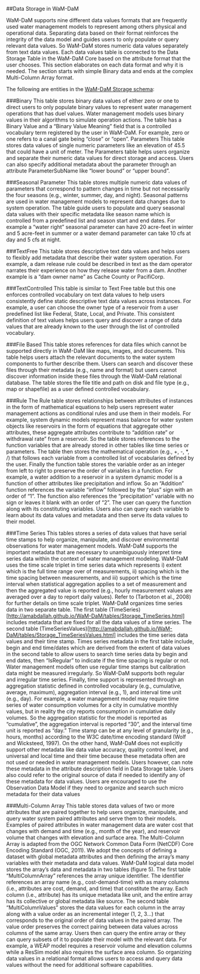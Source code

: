 
##Data Storage in WaM-DaM

WaM-DaM supports nine different data values formats that are frequently used water management models to represent among others physical and operational data. Separating data based on their format reinforces the integrity of the data model and guides users to only populate or query relevant data values. So WaM-DaM stores numeric data values separately from text data values. Each data values table is connected to the Data Storage Table in the WaM-DaM Core based on the attribute format that the user chooses. This section elaborates on each data format and why it is needed. The section starts with simple Binary data and ends at the complex Multi-Column Array format.

The following are entities in the [WaM-DaM Storage schema](http://amabdallah.github.io/WaM-DaM/diagrams/DataStorage.html
):

###Binary
This table stores binary data values of either zero or one to direct users to only populate binary values to represent water management operations that has duel values. Water management models uses binary values in their algorithms to simulate operation actions. The table has a Binary Value and a “Binary Value Meaning” field that is a controlled vocabulary term registered by the user in WaM-DaM. For example, zero or one refers to a canal gate being “close” or “open”. 
Parameters
This table stores data values of single numeric parameters like an elevation of 45.5 that could have a unit of meter. The Parameters table helps users organize and separate their numeric data values for direct storage and access. Users can also specify additional metadata about the parameter through an attribute ParameterSubName like “lower bound” or “upper bound”.

###Seasonal Parameter
This table stores multiple numeric data values of parameters that correspond to pattern changes in time but not necessarily the four seasons (e.g., winter, summer, day, and night). Seasonal patterns are used in water management models to represent data changes due to system operation. The table guide users to populate and query seasonal data values with their specific metadata like season name which is controlled from a predefined list and season start and end dates. For example a “water right” seasonal parameter can have 20 acre-feet in winter and 5 acre-feet in summer or a water demand parameter can take 10 cfs at day and 5 cfs at night.

###TextFree
This table stores descriptive text data values and helps users to flexibly add metadata that describe their water system operation. For example, a dam release rule could be described in text as the dam operator narrates their experience on how they release water from a dam. Another example is a “dam owner name” as Cache County or PacifiCorp.

###TextControlled
This table is similar to Text Free table but this one enforces controlled vocabulary on text data values to help users consistently define static descriptive text data values across instances. For example, a user can choose the owner type of a reservoir from a user predefined list like Federal, State, Local, and Private. This consistent definition of text values helps users query and discover a range of data values that are already known to the user through the list of controlled vocabulary. 

###File Based
This table stores references for data files which cannot be supported directly in WaM-DaM like maps, images, and documents. This table helps users attach the relevant documents to the water system components to further describe them. Users can search and discover these files through their metadata (e.g., name and format) but users cannot discover information inside these files through the WaM-DaM relational database. The table stores the file title and path on disk and file type (e.g., map or shapefile) as a user defined controlled vocabulary. 

###Rule
The Rule table stores relationships between attributes of instances in the form of mathematical equations to help users represent water management actions as conditional rules and use them in their models. For example, system dynamic models represent mass balance for water system objects like reservoirs in the form of equations that aggregate other attributes, these aggregate attributes contribute to “addition rate” or withdrawal rate” from a reservoir. So the table stores references to the function variables that are already stored in other tables like time series or parameters. The table then stores the mathematical operation (e.g., +, -, *, /) that follows each variable from a controlled list of vocabularies defined by the user. Finally the function table stores the variable order as an integer from left to right to preserve the order of variables in a function. For example, a water addition to a reservoir in a system dynamic model is a function of other attributes like precipitation and inflow. So an “Addition” function references the variable “inflow” followed by the “plus” sign with an order of “1”. The function also references the “precipitation” variable with no sign or leaves it blank with an order of “2”. The user can query the function along with its constituting variables. Users also can query each variable to learn about its data values and metadata and then serve its data values to their model.     

###Time Series
This tables stores a series of data values that have serial time stamps to help organize, manipulate, and discover environmental observations for water management models. WaM-DaM supports the important metadata that are necessary to unambiguously interpret time series data within the context of water management modeling. WaM-DaM uses the time scale triplet in time series data which represents i) extent which is the full time range over of measurements, ii) spacing which is the time spacing between measurements, and iii) support which is the time interval when statistical aggregation applies to a set of measurement and then the aggregated value is reported (e.g., hourly measurement values are averaged over a day to report daily values). Refer to (Tarboton et al., 2008) for further details on time scale triplet.
WaM-DaM organizes time series data in two separate table. The first table (TimeSeries)[http://amabdallah.github.io/WaM-DaM/tables/Storage_TimeSeries.html] includes metadata that are fixed for all the data values of a time series. The second table (TimeSeriesValues)[http://amabdallah.github.io/WaM-DaM/tables/Storage_TimeSeriesValues.html] includes the time series data values and their time stamp. Times series metadata in the first table include, begin and end time/dates which are derived from the extent of data values in the second table to allow users to search time series data by begin and end dates, then “IsRegular” to indicate if the time spacing is regular or not. Water management models often use regular time stamps but calibration data might be measured irregularly. So WaM-DaM supports both regular and irregular time series. Finally, time support is represented through an aggregation statistic defined in controlled vocabulary (e.g., cumulative, average, maximum), aggregation interval (e.g., 1), and interval time unit (e.g., day). For example, a water management model may require time series of water consumption volumes for a city in cumulative monthly values, but in reality the city reports consumption in cumulative daily volumes. So the aggregation statistic for the model is reported as “cumulative”, the aggregation interval is reported “30”, and the interval time unit is reported as “day.” Time stamp can be at any level of granularity (e.g., hours, months) according to the W3C date/time encoding standard (Wolf and Wicksteed, 1997). 
On the other hand, WaM-DaM does not explicitly support other metadata like data value accuracy, quality control level, and universal and local time and their time because these metadata often are not used or needed in water management models. Users however, can note these metadata in the attribute description field in Data Storage table. Users also could refer to the original source of data if needed to identify any of these metadata for data values. Users are encouraged to use the Observation Data Model if they need to organize and search such micro metadata for their data values  

###Multi-Column Array
This table stores data values of two or more attributes that are paired together to help users organize, manipulate, and query water system paired attributes and serve them to their models. Examples of paired attributes in water management data are water cost that changes with demand and time (e.g., month of the year), and reservoir volume that changes with elevation and surface area. The Multi-Column Array is adapted from the OGC Network Common Data Form (NetCDF) Core Encoding Standard (OGC, 2011). We adopt the concepts of defining a dataset with global metadata attributes and then defining the array’s many variables with their metadata and data values. WaM-DaM logical data model stores the array’s data and metadata in two tables (figure 5). The first table “MultiColumnArray” references the array unique identifier. The identifier references an array name (e.g., cost-demand-time) with as many columns (i.e., attributes are cost, demand, and time) that constitute the array. Each column (i.e., attribute) has its unique metadata like unit, and the entire array has its collective or global metadata like source. The second table “MultiColumnValues” stores the data values for each column in the array along with a value order as an incremental integer (1, 2, 3…) that corresponds to the original order of data values in the paired array. The value order preserves the correct pairing between data values across columns of the same array. Users then can query the entire array or they can query subsets of it to populate their model with the relevant data. For example, a WEAP model requires a reservoir volume and elevation columns while a ResSim model also requires the surface area column. So organizing data values in a relational format allows users to access and query data values without the need for additional software capabilities. 
